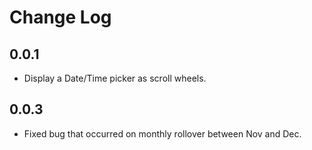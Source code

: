 # Change Log

## 0.0.1

* Display a Date/Time picker as scroll wheels.

## 0.0.3

* Fixed bug that occurred on monthly rollover between Nov and Dec.
